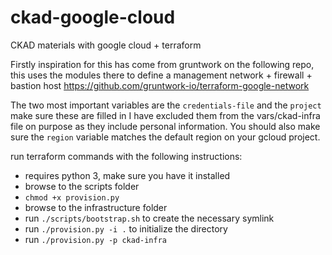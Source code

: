 # ckad-google-cloud
CKAD materials with google cloud + terraform

Firstly inspiration for this has come from gruntwork on the following repo, this uses the modules there to define a management network + firewall + bastion host
https://github.com/gruntwork-io/terraform-google-network


The two most important variables are the `credentials-file` and the `project`
make sure these are filled in I have excluded them from the vars/ckad-infra file on purpose as they include personal information.
You should also make sure the `region` variable matches the default region on your gcloud project.


run terraform commands with the following instructions:
- requires python 3, make sure you have it installed
- browse to the scripts folder
- `chmod +x provision.py`
- browse to the infrastructure folder
- run `./scripts/bootstrap.sh` to create the necessary symlink
- run `./provision.py -i .` to initialize the directory
- run `./provision.py -p ckad-infra`